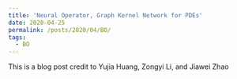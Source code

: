 ```yaml
---
title: 'Neural Operator, Graph Kernel Network for PDEs'
date: 2020-04-25
permalink: /posts/2020/04/BO/
tags:
  - BO
---
```

This is a blog post credit to Yujia Huang, Zongyi Li, and Jiawei Zhao

